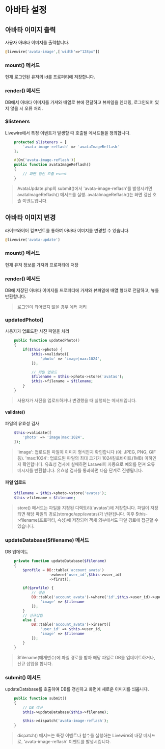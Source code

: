 # 아바타 설정

## 아바타 이미지 출력
사용자 아바타 이미지를 출력합니다.

```php
@livewire('avata-image',['width'=>"128px"])
```

### mount() 메서드
현재 로그인된 유저의 id를 프로퍼티에 저장합니다.

### render() 메서드
DB에서 아바타 이미지를 가져와 배열로 뷰에 전달하고 뷰파일을 렌더링, 로그인되어 있지 않을 시 오류 처리.

### $listeners
Livewire에서 특정 이벤트가 발생할 때 호출될 메서드들을 정의합니다.
```php
    protected $listeners = [
        'avata-image-reflash' => 'avataImageReflash'
    ];

    #[On('avata-image-reflash')]
    public function avataImageReflash()
    {
        // 화면 갱신 호출 event
    }
```
> AvataUpdate.php의 submit()에서 'avata-image-reflash'를 발생시키면 avataImageReflash() 메서드를 실행.
> avataImageReflash()는 화면 갱신 호출 이벤트입니다.






## 아바타 이미지 변경
라이브와이어 컴포넌트를 통하여 아바타 이미지를 변경할 수 있습니다.

```php
@livewire('avata-update')
```

### mount() 메서드
현재 유저 정보를 가져와 프로퍼티에 저장

### render() 메서드
DB에 저장된 아바타 이미지를 프로퍼티에 가져와 뷰파일에 배열 형태로 전달하고, 뷰를 반환합니다.
>로그인이 되어있지 않을 경우 에러 처리

### updatedPhoto()
사용자가 업로드한 사진 파일을 처리
```php
    public function updatedPhoto()
    {
        if($this->photo) {
            $this->validate([
                'photo' => 'image|max:1024',
            ]);

            // 파일 업로드
            $filename = $this->photo->store('avatas');
            $this->filename = $filename;
        }
    }
```
> 사용자가 사진을 업로드하거나 변경했을 때 실행되는 메서드입니다.

#### validate()
파일의 유효성 검사
```php
    $this->validate([
        'photo' => 'image|max:1024',
    ]);
```
> 'image': 업로드된 파일이 이미지 형식인지 확인합니다 (예: JPEG, PNG, GIF 등).
> 'max:1024': 업로드된 파일의 최대 크기가 1024킬로바이트(1MB) 이하인지 확인합니다.
> 유효성 검사에 실패하면 Laravel이 자동으로 예외를 던져 오류 메시지를 반환합니다. 유효성 검사를 통과하면 다음 단계로 진행됩니다.

#### 파일 업로드
```php
    $filename = $this->photo->store('avatas');
    $this->filename = $filename;
```
> store() 메서드는 파일을 지정된 디렉토리('avatas')에 저장합니다.
> 파일이 저장되면 해당 파일의 경로(storage/app/avatas)가 반환됩니다.
> 이후 $this->filename(프로퍼티, 속성)에 저장되어 객체 외부에서도 파일 경로에 접근할 수 있습니다.

### updateDatabase($filename) 메서드
DB 업데이트
```php
    private function updateDatabase($filename)
    {
        $profile = DB::table('account_avata')
                    ->where('user_id',$this->user_id)
                    ->first();

        if($profile) {
            // 갱신
            DB::table('account_avata')->where('id',$this->user_id)->update([
                'image' => $filename
            ]);
        }
        // 신규삽입
        else {
            DB::table('account_avata')->insert([
                'user_id' => $this->user_id,
                'image' => $filename
            ]);
        }
    }
```
> $filename(매개변수)에 파일 경로를 받아 해당 파일로 DB를 업데이트하거나, 신규 삽입을 합니다.

### submit() 메서드
updateDatabase를 호출하여 DB를 갱신하고 화면에 새로운 이미지를 띄웁니다.
```php
    public function submit()
    {
        // DB 갱신
        $this->updateDatabase($this->filename);

        $this->dispatch('avata-image-reflash');
    }
```
> dispatch() 메서드는 특정 이벤트나 함수를 실행하는 Livewire의 내장 메서드로, 'avata-image-reflash' 이벤트를 발생시킵니다.
